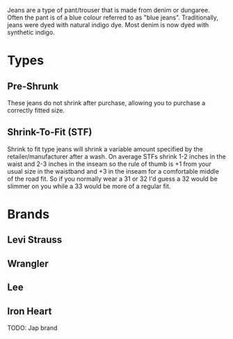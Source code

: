 Jeans are a type of pant/trouser that is made from denim or dungaree. Often the pant is of a blue colour referred to as "blue jeans". Traditionally, jeans were dyed with natural indigo dye. Most denim is now dyed with synthetic indigo.

# Types
## Pre-Shrunk
These jeans do not shrink after purchase, allowing you to purchase a correctly fitted size.
## Shrink-To-Fit (STF)
Shrink to fit type jeans will shrink a variable amount specified by the retailer/manufacturer after a wash. On average STFs shrink 1-2 inches in the waist and 2-3 inches in the inseam so the rule of thumb is +1 from your usual size in the waistband and +3 in the inseam for a comfortable middle of the road fit. So if you normally wear a 31 or 32 I'd guess a 32 would be slimmer on you while a 33 would be more of a regular fit.

# Brands
## Levi Strauss
## Wrangler
## Lee
## Iron Heart

TODO: Jap brand
